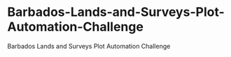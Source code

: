 # Barbados-Lands-and-Surveys-Plot-Automation-Challenge
Barbados Lands and Surveys Plot Automation Challenge
